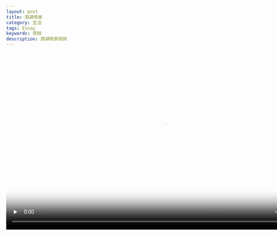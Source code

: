```yaml
---
layout: post
title: 西湖喷泉
category: 生活
tags: Essay
keywords: 视频
description: 西湖喷泉视频
---
```


<video id="video" width="854" height="480" controls="controls"  preload="none" poster="http://media.w3.org/2010/05/sintel/poster.png">
      <source id="mp4" src="https://download.fangcloud.cn/download/4b9dae040eba4cea832800c5cf7ddbd2/f953b1f1694a72075cdaa6afae8133a9eb9d0e83ea485c1488e556d8df4e0b7f/VID_20171217_190957.mp4" type="video/mp4">
      <p>Your user agent does not support the HTML5 Video element.</p>
</video>